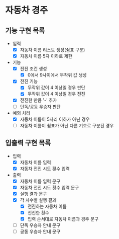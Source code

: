 # 자동차 경주 

## 기능 구현 목록
- 입력
  - [x] 자동차 이름 리스트 생성(쉼표 구분)
  - [x] 자동차 이름 5자 이하로 제한
- 기능
  - [x] 전진 조건 생성
    - [x] 0에서 9사이에서 무작위 값 생성
  - [x] 전진 기능
    - [x] 무작위 값이 4 이상일 경우 판단
    - [x] 무작위 값이 4 이상일 경우 전진
  - [x] 전진한 만큼 '-' 추가
  - [ ] 단독/공동 우승자 판단
- 예외 처리
  - [x] 자동차 이름이 5자리 이하가 아닌 경우
  - [ ] 자동차 이름이 쉼표가 아닌 다른 기호로 구분된 경우

## 입출력 구현 목록
- 입력
  - [x] 자동차 이름 입력
  - [x] 자동차 전진 시도 횟수 입력
- 출력
  - [x] 자동차 이름 입력 문구
  - [x] 자동차 전진 시도 횟수 입력 문구
  - [x] 실행 결과 문구
  - [x] 각 차수별 실행 결과
    - [x] 전진하는 자동차 이름
    - [x] 전진한 횟수
    - [x] 입력 순서대로 자동차 이름과 경주 문구
  - [ ] 단독 우승자 안내 문구
  - [ ] 공동 우승자 안내 문구